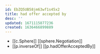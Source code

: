 ```yaml
---
id: EbZQ5UB58jm63wf1s45x2
title: had offer accepted by
desc: ''
updated: 1671115877236
created: 1636466899889
---
```


- [[c.Sphere]] [[sphere.Negotiation]]
- [[p.inverseOf]] [[p.hadOfferAcceptedBy]]